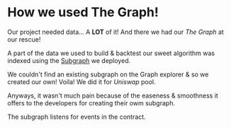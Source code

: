 # How we used The Graph!

Our project needed data... A **LOT** of it! 
And there we had our *The Graph* at our rescue!

A part of the data we used to build & backtest our sweet algorithm was indexed using the [Subgraph](https://thegraph.com/studio/subgraph/profi/) we deployed.

We couldn't find an existing subgraph on the Graph explorer & so we created our own! Voila!
We did it for *Uniswap* pool. 

Anyways, it wasn't much pain because of the easeness & smoothness it offers to the developers for creating their owm subgraph.

The subgraph listens for events in the contract. 
